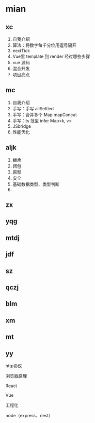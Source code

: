 # mian

## xc

1. 自我介绍
2. 算法：将数字每千分位用逗号隔开
3. nextTick
4. Vue里 template 到 render 经过哪些步骤
5. vue 源码
6. 混合开发
7. 项目亮点

## mc

1. 自我介绍
2. 手写：手写 allSettled
3. 手写：合并多个 Map mapConcat
4. 手写：ts 范型 infer Map<k, v>
5. JSbridge
6. 性能优化

## aljk

1. 继承
2. 闭包
3. 原型
4. 安全
5. 基础数据类型、类型判断
6. 

## zx

## yqg

## mtdj

## jdf

## sz

## qczj

## blm

## xm

## mt

## yy

http协议

浏览器原理

React

Vue

工程化

node（express、nest）

